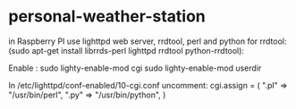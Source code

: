 # personal-weather-station

in Raspberry PI
use lighttpd web server, rrdtool, perl and python for rrdtool:
(sudo apt-get install librrds-perl lighttpd rrdtool python-rrdtool):

Enable :
sudo lighty-enable-mod cgi
sudo lighty-enable-mod userdir

In /etc/lighttpd/conf-enabled/10-cgi.conf uncomment:
cgi.assign      = (
        ".pl"  => "/usr/bin/perl",
        ".py"  => "/usr/bin/python",
)

